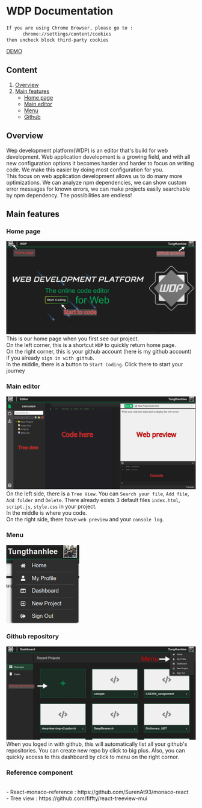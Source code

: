 ﻿# WDP Documentation
 
 ````
 If you are using Chrome Browser, please go to :
       chrome://settings/content/cookies
 then uncheck block third-party cookies
 ````
 
 [DEMO](https://wdp-project-e42e0.firebaseapp.com)

## Content
1. [Overview](#overview)
2. [Main features](#main-features)
    * [Home page](#home-page)
    * [Main editor](#main-editor)
    * [Menu](#menu)
    * [Github](#github-repository)


##  Overview
Wep development platform(WDP) is an editor that's build for web development. Web application development is a growing field, and with all new configuration options it becomes harder and harder to focus on writing code. We make this easier by doing most configuration for you.<br/>
This focus on web application development allows us to do many more optimizations. We can analyze npm dependencies, we can show custom error messages for known errors, we can make projects easily searchable by npm dependency. The possibilities are endless!

## Main features

### Home page 
![Home page](assets/home.jpg)
This is our home page when you first see our project. <br/>
On the left corner, this is a shortcut `WDP` to quickly return home page. <br/> 
On the right corner, this is your github account (here is my github account) if you already `sign in with github`. <br/>
In the middle, there is a button to `Start Coding`. Click there to start your journey

### Main editor
![Main editor](assets/main_code.jpg)
On the left side, there is a `Tree View`. You can `Search your file`, `Add file`, `Add folder` and `Delete`. There already exists 3 default files `index.html`, `script.js`, `style.css` in your project. <br/>
In the middle is where you code. <br/>
On the right side, there have `web preview` and your `console log`. <br/>

### Menu
![Menu](assets/menu.png)
### Github repository
![Github](assets/github_monitor.jpg)
When you loged in with github, this will automatically list all your github's repositories. You can create new repo by click to big plus. Also, you can quickly access to this dashboard by click to menu on the right cornor.




### Reference component
<br/>
    - React-monaco-reference : https://github.com/SurenAt93/monaco-react<br/>
    - Tree view : https://github.com/fiffty/react-treeview-mui



